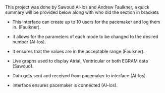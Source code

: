 This project was done by Sawoud Al-los and Andrew Faulkner, a quick summary will be provided below along with who did the section in brackets

- This interface can create up to 10 users for the pacemaker and log them in. (Faulkner).

- It allows for the parameters of each mode to be changed to the desired number (Al-los).

- It ensures that the values are in the acceptable range (Faulkner).

- Live graphs used to display Atrial, Ventricular or both EGRAM data (Sawoud).

- Data gets sent and received from pacemaker to interface (Al-los).

- Interface ensures pacemaker is connected (Al-los).

